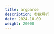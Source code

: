 ```yaml
---
title: argparse
description: 参数解析
date: 2024-10-09
weight: 20000
---
```


<style>
th, td {
  border: 1px solid rgb(190, 190, 190);
}
</style>


































